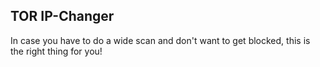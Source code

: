 ## TOR IP-Changer

In case you have to do a wide scan and don't want to get blocked, this is the right thing for you!
